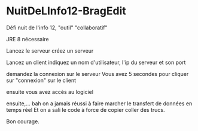 # NuitDeLInfo12-BragEdit
Défi nuit de l'info 12, "outil" "collaboratif"



JRE 8 nécessaire

Lancez le serveur
créez un serveur

Lancez un client
indiquez un nom d'utilisateur, l'ip du serveur et son port

demandez la connexion sur le serveur
Vous avez 5 secondes pour cliquer sur "connexion" sur le client

ensuite vous avez accès au logiciel

ensuite,... bah on a jamais réussi à faire marcher le transfert de données en temps réel
Et on a sali le code à force de copier coller des trucs.

Bon courage.
